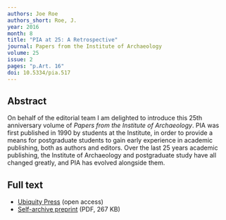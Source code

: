 ```yaml
---
authors: Joe Roe
authors_short: Roe, J.
year: 2016
month: 8
title: "PIA at 25: A Retrospective"
journal: Papers from the Institute of Archaeology
volume: 25
issue: 2
pages: "p.Art. 16"
doi: 10.5334/pia.517
---
```


## Abstract

On behalf of the editorial team I am delighted to introduce this 25th anniversary volume of *Papers from the Institute of Archaeology*. PIA was first published in 1990 by students at the Institute, in order to provide a means for postgraduate students to gain early experience in academic publishing, both as authors and editors. Over the last 25 years academic publishing, the Institute of Archaeology and postgraduate study have all changed greatly, and PIA has evolved alongside them.

## Full text

* [Ubiquity Press](https://www.pia-journal.co.uk/articles/10.5334/pia.517/) (open access)
* [Self-archive preprint](/pdf/Roe_2016.pdf) (PDF, 267 KB)
